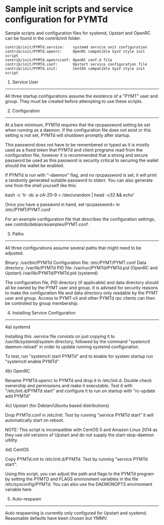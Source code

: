 Sample init scripts and service configuration for PYMTd
==========================================================

Sample scripts and configuration files for systemd, Upstart and OpenRC
can be found in the contrib/init folder.

    contrib/init/PYMTd.service:    systemd service unit configuration
    contrib/init/PYMTd.openrc:     OpenRC compatible SysV style init script
    contrib/init/PYMTd.openrcconf: OpenRC conf.d file
    contrib/init/PYMTd.conf:       Upstart service configuration file
    contrib/init/PYMTd.init:       CentOS compatible SysV style init script

1. Service User
---------------------------------

All three startup configurations assume the existence of a "PYMT" user
and group.  They must be created before attempting to use these scripts.

2. Configuration
---------------------------------

At a bare minimum, PYMTd requires that the rpcpassword setting be set
when running as a daemon.  If the configuration file does not exist or this
setting is not set, PYMTd will shutdown promptly after startup.

This password does not have to be remembered or typed as it is mostly used
as a fixed token that PYMTd and client programs read from the configuration
file, however it is recommended that a strong and secure password be used
as this password is security critical to securing the wallet should the
wallet be enabled.

If PYMTd is run with "-daemon" flag, and no rpcpassword is set, it will
print a randomly generated suitable password to stderr.  You can also
generate one from the shell yourself like this:

bash -c 'tr -dc a-zA-Z0-9 < /dev/urandom | head -c32 && echo'

Once you have a password in hand, set rpcpassword= in /etc/PYMT/PYMT.conf

For an example configuration file that describes the configuration settings,
see contrib/debian/examples/PYMT.conf.

3. Paths
---------------------------------

All three configurations assume several paths that might need to be adjusted.

Binary:              /usr/bin/PYMTd
Configuration file:  /etc/PYMT/PYMT.conf
Data directory:      /var/lib/PYMTd
PID file:            /var/run/PYMTd/PYMTd.pid (OpenRC and Upstart)
                     /var/lib/PYMTd/PYMTd.pid (systemd)

The configuration file, PID directory (if applicable) and data directory
should all be owned by the PYMT user and group.  It is advised for security
reasons to make the configuration file and data directory only readable by the
PYMT user and group.  Access to PYMT-cli and other PYMTd rpc clients
can then be controlled by group membership.

4. Installing Service Configuration
-----------------------------------

4a) systemd

Installing this .service file consists on just copying it to
/usr/lib/systemd/system directory, followed by the command
"systemctl daemon-reload" in order to update running systemd configuration.

To test, run "systemctl start PYMTd" and to enable for system startup run
"systemctl enable PYMTd"

4b) OpenRC

Rename PYMTd.openrc to PYMTd and drop it in /etc/init.d.  Double
check ownership and permissions and make it executable.  Test it with
"/etc/init.d/PYMTd start" and configure it to run on startup with
"rc-update add PYMTd"

4c) Upstart (for Debian/Ubuntu based distributions)

Drop PYMTd.conf in /etc/init.  Test by running "service PYMTd start"
it will automatically start on reboot.

NOTE: This script is incompatible with CentOS 5 and Amazon Linux 2014 as they
use old versions of Upstart and do not supply the start-stop-daemon uitility.

4d) CentOS

Copy PYMTd.init to /etc/init.d/PYMTd. Test by running "service PYMTd start".

Using this script, you can adjust the path and flags to the PYMTd program by
setting the PYMTD and FLAGS environment variables in the file
/etc/sysconfig/PYMTd. You can also use the DAEMONOPTS environment variable here.

5. Auto-respawn
-----------------------------------

Auto respawning is currently only configured for Upstart and systemd.
Reasonable defaults have been chosen but YMMV.
